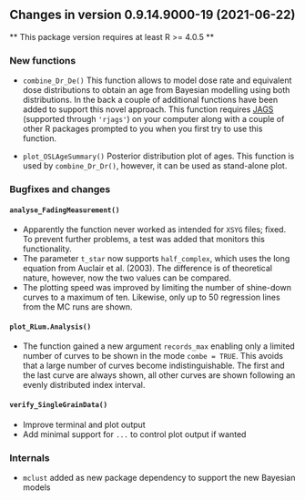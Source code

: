 




<!-- NEWS.md was auto-generated by NEWS.Rmd. Please DO NOT edit by hand!-->

## Changes in version 0.9.14.9000-19 (2021-06-22)

\*\* This package version requires at least R \>= 4.0.5 \*\*

### New functions

-   `combine_Dr_De()` This function allows to model dose rate and
    equivalent dose distributions to obtain an age from Bayesian
    modelling using both distributions. In the back a couple of
    additional functions have been added to support this novel approach.
    This function requires [JAGS](https://mcmc-jags.sourceforge.io)
    (supported through `'rjags'`) on your computer along with a couple
    of other R packages prompted to you when you first try to use this
    function.

-   `plot_OSLAgeSummary()` Posterior distribution plot of ages. This
    function is used by `combine_Dr_Dr()`, however, it can be used as
    stand-alone plot.

### Bugfixes and changes

#### `analyse_FadingMeasurement()`

-   Apparently the function never worked as intended for `XSYG` files;
    fixed. To prevent further problems, a test was added that monitors
    this functionality.
-   The parameter `t_star` now supports `half_complex`, which uses the
    long equation from Auclair et al. (2003). The difference is of
    theoretical nature, however, now the two values can be compared.
-   The plotting speed was improved by limiting the number of shine-down
    curves to a maximum of ten. Likewise, only up to 50 regression lines
    from the MC runs are shown.

#### `plot_RLum.Analysis()`

-   The function gained a new argument `records_max` enabling only a
    limited number of curves to be shown in the mode `combe = TRUE`.
    This avoids that a large number of curves become indistinguishable.
    The first and the last curve are always shown, all other curves are
    shown following an evenly distributed index interval.

#### `verify_SingleGrainData()`

-   Improve terminal and plot output
-   Add minimal support for `...` to control plot output if wanted

### Internals

-   `mclust` added as new package dependency to support the new Bayesian
    models
